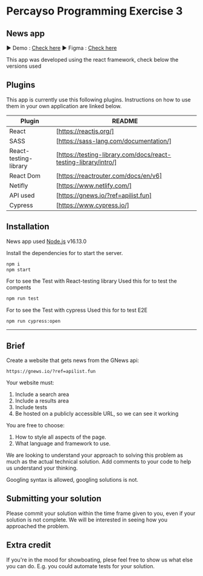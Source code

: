 # Percayso Programming Exercise 3

## News app

▶️ Demo : [Check here](https://news-percayso-test.netlify.app/)
▶️ Figma : [Check here](https://www.figma.com/file/NQaHoISOcFI2EvePRxW1at/Percayso-News?node-id=17%3A2)

This app was developed using the react framework, check below the versions used

## Plugins

This app is currently use this following plugins.
Instructions on how to use them in your own application are linked below.

| Plugin                | README                                                          |
| --------------------- | --------------------------------------------------------------- |
| React                 | [https://reactjs.org/]                                          |
| SASS                  | [https://sass-lang.com/documentation/]                          |
| React-testing-library | [https://testing-library.com/docs/react-testing-library/intro/] |
| React Dom             | [https://reactrouter.com/docs/en/v6]                            |
| Netifly               | [https://www.netlify.com/]                                      |
| API used              | [https://gnews.io/?ref=apilist.fun]                             |
| Cypress               | [https://www.cypress.io/]                                       |

## Installation

News app used [Node.js](https://nodejs.org/) v16.13.0

Install the dependencies for to start the server.

```sh
npm i
npm start
```

For to see the Test with React-testing library
Used this for to test the compents

```sh
npm run test
```

For to see the Test with cypress
Used this for to test E2E

```sh
npm run cypress:open
```

---

## Brief

Create a website that gets news from the GNews api:

    https://gnews.io/?ref=apilist.fun

Your website must:

1. Include a search area
2. Include a results area
3. Include tests
4. Be hosted on a publicly accessible URL, so we can see it working

You are free to choose:

1. How to style all aspects of the page.
2. What language and framework to use.

We are looking to understand your approach to solving this problem as much as the actual technical solution. Add comments to your code to help us understand your thinking.

Googling syntax is allowed, googling solutions is not.

## Submitting your solution

Please commit your solution within the time frame given to you, even if your solution is not complete. We will be interested in seeing how you approached the problem.

## Extra credit

If you're in the mood for showboating, plese feel free to show us what else you can do. E.g. you could automate tests for your solution.
